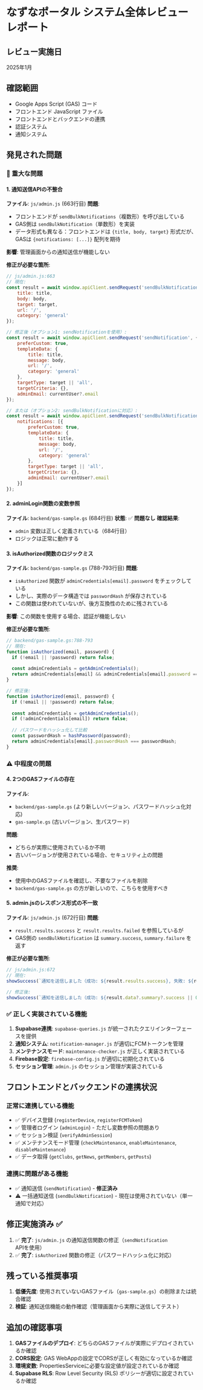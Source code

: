 # なずなポータル システム全体レビューレポート

## レビュー実施日
2025年1月

## 確認範囲
- Google Apps Script (GAS) コード
- フロントエンド JavaScript ファイル
- フロントエンドとバックエンドの連携
- 認証システム
- 通知システム

## 発見された問題

### 🔴 重大な問題

#### 1. 通知送信APIの不整合
**ファイル**: `js/admin.js` (663行目)
**問題**: 
- フロントエンドが `sendBulkNotifications`（複数形）を呼び出している
- GAS側は `sendBulkNotification`（単数形）を実装
- データ形式も異なる：フロントエンドは `{title, body, target}` 形式だが、GASは `{notifications: [...]}` 配列を期待

**影響**: 管理画面からの通知送信が機能しない

**修正が必要な箇所**:
```javascript
// js/admin.js:663
// 現在:
const result = await window.apiClient.sendRequest('sendBulkNotifications', {
    title: title,
    body: body,
    target: target,
    url: '/',
    category: 'general'
});

// 修正後（オプション1: sendNotificationを使用）:
const result = await window.apiClient.sendRequest('sendNotification', {
    preferCustom: true,
    templateData: {
        title: title,
        message: body,
        url: '/',
        category: 'general'
    },
    targetType: target || 'all',
    targetCriteria: {},
    adminEmail: currentUser?.email
});

// または（オプション2: sendBulkNotificationに対応）:
const result = await window.apiClient.sendRequest('sendBulkNotification', {
    notifications: [{
        preferCustom: true,
        templateData: {
            title: title,
            message: body,
            url: '/',
            category: 'general'
        },
        targetType: target || 'all',
        targetCriteria: {},
        adminEmail: currentUser?.email
    }]
});
```

#### 2. adminLogin関数の変数参照
**ファイル**: `backend/gas-sample.gs` (684行目)
**状態**: ✅ **問題なし** 
**確認結果**: 
- `admin` 変数は正しく定義されている（684行目）
- ロジックは正常に動作する

#### 3. isAuthorized関数のロジックミス
**ファイル**: `backend/gas-sample.gs` (788-793行目)
**問題**: 
- `isAuthorized` 関数が `adminCredentials[email].password` をチェックしている
- しかし、実際のデータ構造では `passwordHash` が保存されている
- この関数は使われていないが、後方互換性のために残されている

**影響**: この関数を使用する場合、認証が機能しない

**修正が必要な箇所**:
```javascript
// backend/gas-sample.gs:788-793
// 現在:
function isAuthorized(email, password) {
  if (!email || !password) return false;
  
  const adminCredentials = getAdminCredentials();
  return adminCredentials[email] && adminCredentials[email].password === password;
}

// 修正後:
function isAuthorized(email, password) {
  if (!email || !password) return false;
  
  const adminCredentials = getAdminCredentials();
  if (!adminCredentials[email]) return false;
  
  // パスワードをハッシュ化して比較
  const passwordHash = hashPassword(password);
  return adminCredentials[email].passwordHash === passwordHash;
}
```

### ⚠️ 中程度の問題

#### 4. 2つのGASファイルの存在
**ファイル**: 
- `backend/gas-sample.gs` (より新しいバージョン、パスワードハッシュ化対応)
- `gas-sample.gs` (古いバージョン、生パスワード)

**問題**: 
- どちらが実際に使用されているか不明
- 古いバージョンが使用されている場合、セキュリティ上の問題

**推奨**: 
- 使用中のGASファイルを確認し、不要なファイルを削除
- `backend/gas-sample.gs` の方が新しいので、こちらを使用すべき

#### 5. admin.jsのレスポンス形式の不一致
**ファイル**: `js/admin.js` (672行目)
**問題**: 
- `result.results.success` と `result.results.failed` を参照しているが
- GAS側の `sendBulkNotification` は `summary.success`, `summary.failure` を返す

**修正が必要な箇所**:
```javascript
// js/admin.js:672
// 現在:
showSuccess(`通知を送信しました（成功: ${result.results.success}, 失敗: ${result.results.failed}）`);

// 修正後:
showSuccess(`通知を送信しました（成功: ${result.data?.summary?.success || 0}, 失敗: ${result.data?.summary?.failure || 0}）`);
```

### ✅ 正しく実装されている機能

1. **Supabase連携**: `supabase-queries.js` が統一されたクエリインターフェースを提供
2. **通知システム**: `notification-manager.js` が適切にFCMトークンを管理
3. **メンテナンスモード**: `maintenance-checker.js` が正しく実装されている
4. **Firebase設定**: `firebase-config.js` が適切に初期化されている
5. **セッション管理**: `admin.js` のセッション管理が実装されている

## フロントエンドとバックエンドの連携状況

### 正常に連携している機能
- ✅ デバイス登録 (`registerDevice`, `registerFCMToken`)
- ✅ 管理者ログイン (`adminLogin`) - ただし変数参照の問題あり
- ✅ セッション検証 (`verifyAdminSession`)
- ✅ メンテナンスモード管理 (`checkMaintenance`, `enableMaintenance`, `disableMaintenance`)
- ✅ データ取得 (`getClubs`, `getNews`, `getMembers`, `getPosts`)

### 連携に問題がある機能
- ✅ 通知送信 (`sendNotification`) - **修正済み**
- ⚠️ 一括通知送信 (`sendBulkNotification`) - 現在は使用されていない（単一通知で対応）

## 修正実施済み ✅

1. ✅ **完了**: `js/admin.js` の通知送信関数の修正（`sendNotification` APIを使用）
2. ✅ **完了**: `isAuthorized` 関数の修正（パスワードハッシュ化に対応）

## 残っている推奨事項

1. **低優先度**: 使用されていないGASファイル（`gas-sample.gs`）の削除または統合確認
2. **検証**: 通知送信機能の動作確認（管理画面から実際に送信してテスト）

## 追加の確認事項

1. **GASファイルのデプロイ**: どちらのGASファイルが実際にデプロイされているか確認
2. **CORS設定**: GAS WebAppの設定でCORSが正しく有効になっているか確認
3. **環境変数**: PropertiesServiceに必要な設定値が設定されているか確認
4. **Supabase RLS**: Row Level Security (RLS) ポリシーが適切に設定されているか確認


